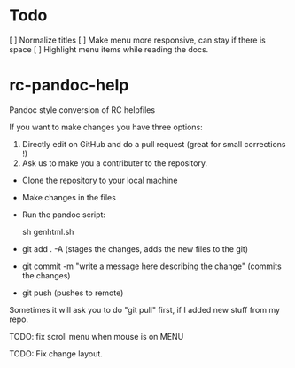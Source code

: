 # Todo

[ ] Normalize titles
[ ] Make menu more responsive, can stay if there is space
[ ] Highlight menu items while reading the docs.

# rc-pandoc-help

Pandoc style conversion of RC helpfiles

If you want to make changes you have three options:

1. Directly edit on GitHub and do a pull request (great for small corrections !)
2. Ask us to make you a contributer to the repository.

- Clone the repository to your local machine
- Make changes in the files
- Run the pandoc script: 

	sh genhtml.sh 

- git add . -A (stages the changes, adds the new files to the git)
- git commit -m "write a message here describing the change" (commits the changes)
- git push (pushes to remote)

Sometimes it will ask you to do "git pull" first, if I added new stuff from my repo.

TODO:
fix scroll menu when mouse is on MENU

TODO:
Fix change layout.
